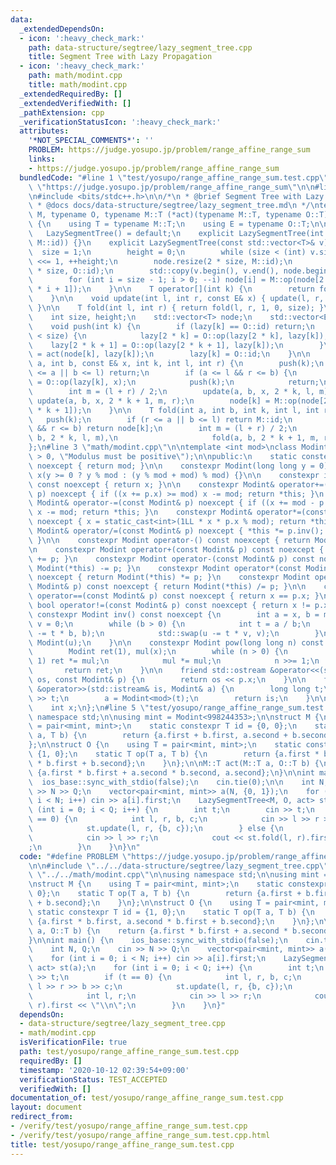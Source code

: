 ```yaml
---
data:
  _extendedDependsOn:
  - icon: ':heavy_check_mark:'
    path: data-structure/segtree/lazy_segment_tree.cpp
    title: Segment Tree with Lazy Propagation
  - icon: ':heavy_check_mark:'
    path: math/modint.cpp
    title: math/modint.cpp
  _extendedRequiredBy: []
  _extendedVerifiedWith: []
  _pathExtension: cpp
  _verificationStatusIcon: ':heavy_check_mark:'
  attributes:
    '*NOT_SPECIAL_COMMENTS*': ''
    PROBLEM: https://judge.yosupo.jp/problem/range_affine_range_sum
    links:
    - https://judge.yosupo.jp/problem/range_affine_range_sum
  bundledCode: "#line 1 \"test/yosupo/range_affine_range_sum.test.cpp\"\n#define PROBLEM\
    \ \"https://judge.yosupo.jp/problem/range_affine_range_sum\"\n\n#line 1 \"data-structure/segtree/lazy_segment_tree.cpp\"\
    \n#include <bits/stdc++.h>\n\n/*\n * @brief Segment Tree with Lazy Propagation\n\
    \ * @docs docs/data-structure/segtree/lazy_segment_tree.md\n */\ntemplate <typename\
    \ M, typename O, typename M::T (*act)(typename M::T, typename O::T)>\nclass LazySegmentTree\
    \ {\n    using T = typename M::T;\n    using E = typename O::T;\n\npublic:\n \
    \   LazySegmentTree() = default;\n    explicit LazySegmentTree(int n) : LazySegmentTree(std::vector<T>(n,\
    \ M::id)) {}\n    explicit LazySegmentTree(const std::vector<T>& v) {\n      \
    \  size = 1;\n        height = 0;\n        while (size < (int) v.size()) size\
    \ <<= 1, ++height;\n        node.resize(2 * size, M::id);\n        lazy.resize(2\
    \ * size, O::id);\n        std::copy(v.begin(), v.end(), node.begin() + size);\n\
    \        for (int i = size - 1; i > 0; --i) node[i] = M::op(node[2 * i], node[2\
    \ * i + 1]);\n    }\n\n    T operator[](int k) {\n        return fold(k, k + 1);\n\
    \    }\n\n    void update(int l, int r, const E& x) { update(l, r, x, 1, 0, size);\
    \ }\n\n    T fold(int l, int r) { return fold(l, r, 1, 0, size); }\n\nprivate:\n\
    \    int size, height;\n    std::vector<T> node;\n    std::vector<E> lazy;\n\n\
    \    void push(int k) {\n        if (lazy[k] == O::id) return;\n        if (k\
    \ < size) {\n            lazy[2 * k] = O::op(lazy[2 * k], lazy[k]);\n        \
    \    lazy[2 * k + 1] = O::op(lazy[2 * k + 1], lazy[k]);\n        }\n        node[k]\
    \ = act(node[k], lazy[k]);\n        lazy[k] = O::id;\n    }\n\n    void update(int\
    \ a, int b, const E& x, int k, int l, int r) {\n        push(k);\n        if (r\
    \ <= a || b <= l) return;\n        if (a <= l && r <= b) {\n            lazy[k]\
    \ = O::op(lazy[k], x);\n            push(k);\n            return;\n        }\n\
    \        int m = (l + r) / 2;\n        update(a, b, x, 2 * k, l, m);\n       \
    \ update(a, b, x, 2 * k + 1, m, r);\n        node[k] = M::op(node[2 * k], node[2\
    \ * k + 1]);\n    }\n\n    T fold(int a, int b, int k, int l, int r) {\n     \
    \   push(k);\n        if (r <= a || b <= l) return M::id;\n        if (a <= l\
    \ && r <= b) return node[k];\n        int m = (l + r) / 2;\n        return M::op(fold(a,\
    \ b, 2 * k, l, m),\n                     fold(a, b, 2 * k + 1, m, r));\n    }\n\
    };\n#line 3 \"math/modint.cpp\"\n\ntemplate <int mod>\nclass Modint {\n    static_assert(mod\
    \ > 0, \"Modulus must be positive\");\n\npublic:\n    static constexpr int get_mod()\
    \ noexcept { return mod; }\n\n    constexpr Modint(long long y = 0) noexcept :\
    \ x(y >= 0 ? y % mod : (y % mod + mod) % mod) {}\n\n    constexpr int value()\
    \ const noexcept { return x; }\n\n    constexpr Modint& operator+=(const Modint&\
    \ p) noexcept { if ((x += p.x) >= mod) x -= mod; return *this; }\n    constexpr\
    \ Modint& operator-=(const Modint& p) noexcept { if ((x += mod - p.x) >= mod)\
    \ x -= mod; return *this; }\n    constexpr Modint& operator*=(const Modint& p)\
    \ noexcept { x = static_cast<int>(1LL * x * p.x % mod); return *this; }\n    constexpr\
    \ Modint& operator/=(const Modint& p) noexcept { *this *= p.inv(); return *this;\
    \ }\n\n    constexpr Modint operator-() const noexcept { return Modint(-x); }\n\
    \n    constexpr Modint operator+(const Modint& p) const noexcept { return Modint(*this)\
    \ += p; }\n    constexpr Modint operator-(const Modint& p) const noexcept { return\
    \ Modint(*this) -= p; }\n    constexpr Modint operator*(const Modint& p) const\
    \ noexcept { return Modint(*this) *= p; }\n    constexpr Modint operator/(const\
    \ Modint& p) const noexcept { return Modint(*this) /= p; }\n\n    constexpr bool\
    \ operator==(const Modint& p) const noexcept { return x == p.x; }\n    constexpr\
    \ bool operator!=(const Modint& p) const noexcept { return x != p.x; }\n\n   \
    \ constexpr Modint inv() const noexcept {\n        int a = x, b = mod, u = 1,\
    \ v = 0;\n        while (b > 0) {\n            int t = a / b;\n            std::swap(a\
    \ -= t * b, b);\n            std::swap(u -= t * v, v);\n        }\n        return\
    \ Modint(u);\n    }\n\n    constexpr Modint pow(long long n) const noexcept {\n\
    \        Modint ret(1), mul(x);\n        while (n > 0) {\n            if (n &\
    \ 1) ret *= mul;\n            mul *= mul;\n            n >>= 1;\n        }\n \
    \       return ret;\n    }\n\n    friend std::ostream &operator<<(std::ostream&\
    \ os, const Modint& p) {\n        return os << p.x;\n    }\n\n    friend std::istream\
    \ &operator>>(std::istream& is, Modint& a) {\n        long long t;\n        is\
    \ >> t;\n        a = Modint<mod>(t);\n        return is;\n    }\n\nprivate:\n\
    \    int x;\n};\n#line 5 \"test/yosupo/range_affine_range_sum.test.cpp\"\n\nusing\
    \ namespace std;\n\nusing mint = Modint<998244353>;\n\nstruct M {\n    using T\
    \ = pair<mint, mint>;\n    static constexpr T id = {0, 0};\n    static T op(T\
    \ a, T b) {\n        return {a.first + b.first, a.second + b.second};\n    }\n\
    };\n\nstruct O {\n    using T = pair<mint, mint>;\n    static constexpr T id =\
    \ {1, 0};\n    static T op(T a, T b) {\n        return {a.first * b.first, a.second\
    \ * b.first + b.second};\n    }\n};\n\nM::T act(M::T a, O::T b) {\n    return\
    \ {a.first * b.first + a.second * b.second, a.second};\n}\n\nint main() {\n  \
    \  ios_base::sync_with_stdio(false);\n    cin.tie(0);\n\n    int N, Q;\n    cin\
    \ >> N >> Q;\n    vector<pair<mint, mint>> a(N, {0, 1});\n    for (int i = 0;\
    \ i < N; i++) cin >> a[i].first;\n    LazySegmentTree<M, O, act> st(a);\n    for\
    \ (int i = 0; i < Q; i++) {\n        int t;\n        cin >> t;\n        if (t\
    \ == 0) {\n            int l, r, b, c;\n            cin >> l >> r >> b >> c;\n\
    \            st.update(l, r, {b, c});\n        } else {\n            int l, r;\n\
    \            cin >> l >> r;\n            cout << st.fold(l, r).first << \"\\n\"\
    ;\n        }\n    }\n}\n"
  code: "#define PROBLEM \"https://judge.yosupo.jp/problem/range_affine_range_sum\"\
    \n\n#include \"../../data-structure/segtree/lazy_segment_tree.cpp\"\n#include\
    \ \"../../math/modint.cpp\"\n\nusing namespace std;\n\nusing mint = Modint<998244353>;\n\
    \nstruct M {\n    using T = pair<mint, mint>;\n    static constexpr T id = {0,\
    \ 0};\n    static T op(T a, T b) {\n        return {a.first + b.first, a.second\
    \ + b.second};\n    }\n};\n\nstruct O {\n    using T = pair<mint, mint>;\n   \
    \ static constexpr T id = {1, 0};\n    static T op(T a, T b) {\n        return\
    \ {a.first * b.first, a.second * b.first + b.second};\n    }\n};\n\nM::T act(M::T\
    \ a, O::T b) {\n    return {a.first * b.first + a.second * b.second, a.second};\n\
    }\n\nint main() {\n    ios_base::sync_with_stdio(false);\n    cin.tie(0);\n\n\
    \    int N, Q;\n    cin >> N >> Q;\n    vector<pair<mint, mint>> a(N, {0, 1});\n\
    \    for (int i = 0; i < N; i++) cin >> a[i].first;\n    LazySegmentTree<M, O,\
    \ act> st(a);\n    for (int i = 0; i < Q; i++) {\n        int t;\n        cin\
    \ >> t;\n        if (t == 0) {\n            int l, r, b, c;\n            cin >>\
    \ l >> r >> b >> c;\n            st.update(l, r, {b, c});\n        } else {\n\
    \            int l, r;\n            cin >> l >> r;\n            cout << st.fold(l,\
    \ r).first << \"\\n\";\n        }\n    }\n}"
  dependsOn:
  - data-structure/segtree/lazy_segment_tree.cpp
  - math/modint.cpp
  isVerificationFile: true
  path: test/yosupo/range_affine_range_sum.test.cpp
  requiredBy: []
  timestamp: '2020-10-12 02:39:54+09:00'
  verificationStatus: TEST_ACCEPTED
  verifiedWith: []
documentation_of: test/yosupo/range_affine_range_sum.test.cpp
layout: document
redirect_from:
- /verify/test/yosupo/range_affine_range_sum.test.cpp
- /verify/test/yosupo/range_affine_range_sum.test.cpp.html
title: test/yosupo/range_affine_range_sum.test.cpp
---
```

